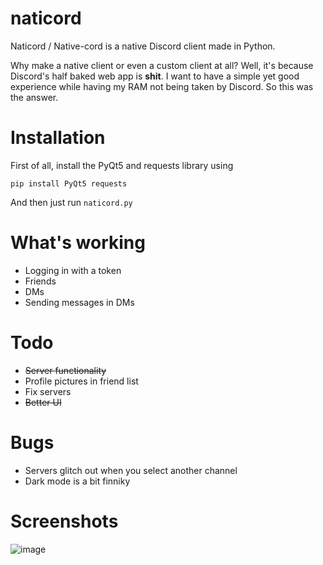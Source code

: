 # naticord
Naticord / Native-cord is a native Discord client made in Python.

Why make a native client or even a custom client at all? Well, it's because Discord's half baked web app is **shit**. I want to have a simple yet good experience while having my RAM not being taken by Discord. So this was the answer.
# Installation
First of all, install the PyQt5 and requests library using
```
pip install PyQt5 requests
```
And then just run `naticord.py`
# What's working
- Logging in with a token
- Friends
- DMs
- Sending messages in DMs
# Todo
- ~~Server functionality~~
- Profile pictures in friend list
- Fix servers
- ~~Better UI~~
# Bugs
- Servers glitch out when you select another channel
- Dark mode is a bit finniky
# Screenshots
![image](https://github.com/n1d3v/naticord/assets/135556230/c934124c-e1cf-4a38-808b-b6e1f66c8079)
